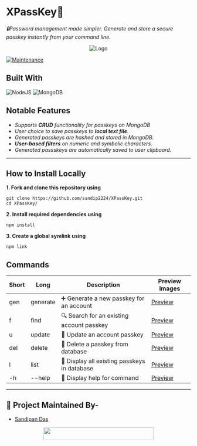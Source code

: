# XPassKey🔑
*🔒Password management made simpler. Generate and store a secure passkey instantly from your command line.*

<p align="center">
   <img src="media/banner1.gif" alt="Logo"/>
</p>
<!-- PROJECT LOGO -->

[![Maintenance](https://img.shields.io/badge/Maintained%3F-yes-green.svg?style=for-the-badge)](https://GitHub.com/Naereen/StrapDown.js/graphs/commit-activity)

<!-- ABOUT THE PROJECT -->

## Built With

<p align="left">
   <img alt="NodeJS" src="https://img.shields.io/badge/node.js-%2343853D.svg?style=for-the-badge&logo=node.js&logoColor=white"/>
   <img alt="MongoDB" src="https://img.shields.io/badge/mongodb-%23404d59.svg?style=for-the-badge&logo=mongodb"/>
</p>

## Notable Features

- *Supports **CRUD** functionality for passkeys on MongoDB*
- *User choice to save passkeys to **local text file**.*
- *Generated passkeys are hashed and stored in MongoDB.*
- ***User-based filters** on numeric and symbolic characters.*
- *Generated passskeys are automatically saved to user clipboard.*
---

<!-- BUILT WITH -->  

## How to Install Locally

**1. Fork and clone this repository using**

   ```
   git clone https://github.com/sandip2224/XPassKey.git
   cd XPassKey/
   ```  
   
**2. Install required dependencies using**  

   ```
   npm install
   ```  

**3. Create a global symlink using**  

  ```
  npm link
  ```

## Commands

| **Short** | **Long**              | **Description**                     | **Preview Images**|
| ----- | ----------------- | ------------------------------- | -- |
| gen    | generate | ➕ Generate a new passkey for an account | [Preview](media/1.PNG) |
| f    | find            | 🔍 Search for an existing account passkey  | [Preview](media/2.PNG) |
| u   | update      | 📝 Update an account passkey                | [Preview](media/3.PNG) |
| del   | delete      | 🚩 Delete a passkey from database                  | [Preview](media/4.PNG) |
| l    | list            | 🔑 Display all existing passkeys in database      | [Preview](media/5.PNG) |
| -h    | --help         | 🚀 Display help for command                | [Preview](media/6.PNG) |

---

## :man: Project Maintained By-
  - [Sandipan Das](https://linkedin.com/in/sandipan0164/)

<div align="center">
  <img src="https://img.shields.io/badge/Please%20star%20if%20you%20like%20it-lightcoral?logo=Starship&style=for-the-badge" width="300" height="35"/>
</div>
